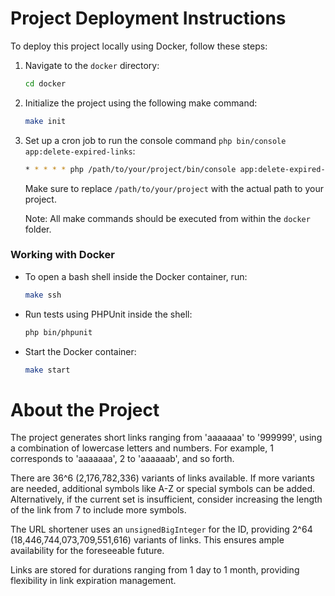 # Project Deployment Instructions

To deploy this project locally using Docker, follow these steps:

1. Navigate to the `docker` directory:
    ```bash
    cd docker
    ```

2. Initialize the project using the following make command:
    ```bash
    make init
    ```

3. Set up a cron job to run the console command `php bin/console app:delete-expired-links`:
    ```bash
    * * * * * php /path/to/your/project/bin/console app:delete-expired-links
    ```

   Make sure to replace `/path/to/your/project` with the actual path to your project.

   Note: All make commands should be executed from within the `docker` folder.

### Working with Docker

- To open a bash shell inside the Docker container, run:
    ```bash
    make ssh
    ```

- Run tests using PHPUnit inside the shell:
    ```bash
    php bin/phpunit
    ```

- Start the Docker container:
    ```bash
    make start
    ```

# About the Project

The project generates short links ranging from 'aaaaaaa' to '999999', using a combination of lowercase letters and numbers. For example, 1 corresponds to 'aaaaaaa', 2 to 'aaaaaab', and so forth.

There are 36^6 (2,176,782,336) variants of links available. If more variants are needed, additional symbols like A-Z or special symbols can be added. Alternatively, if the current set is insufficient, consider increasing the length of the link from 7 to include more symbols.

The URL shortener uses an `unsignedBigInteger` for the ID, providing 2^64 (18,446,744,073,709,551,616) variants of links. This ensures ample availability for the foreseeable future.

Links are stored for durations ranging from 1 day to 1 month, providing flexibility in link expiration management.
